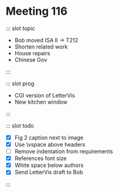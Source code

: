 # Meeting 116

<Meeting index="116" members="Bob, Wang" date="18 Feb 2021 11:00" nextDate="22 Feb 2021 11:00">

::: slot topic

- Bob moved ISA II -> T212
- Shorten related work
- House repairs
- Chinese Gov

:::

::: slot prog

- CGI version of LetterVis
- New kitchen window

:::

::: slot todo

- [x] Fig 2 caption next to image
- [x] Use \vspace above headers
- [ ] Remove indentation from requirements
- [x] References font size
- [x] White space below authors
- [x] Send LetterVis draft to Bob

:::

</Meeting>
